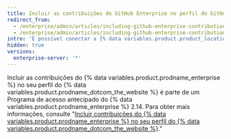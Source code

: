 ```yaml
---
title: Incluir as contribuições do GitHub Enterprise no perfil do GitHub.com
redirect_from:
  - /enterprise/admin/articles/including-github-enterprise-contributions-in-your-github-com-profile
  - /enterprise/admin/articles/including-github-enterprise-contributions-in-your-githubcom-profile
intro: 'É possível conectar a {% data variables.product.product_location_enterprise %} ao {% data variables.product.prodname_dotcom_the_website %} e permitir que os usuários finais enviem contribuições da {% data variables.product.product_location_enterprise %} para seus perfis do {% data variables.product.prodname_dotcom_the_website %} como parte de um Programa de acesso antecipado.'
hidden: true
versions:
  enterprise-server: '*'
---
```


Incluir as contribuições do {% data variables.product.prodname_enterprise %} no seu perfil do {% data variables.product.prodname_dotcom_the_website %} é parte de um Programa de acesso antecipado do {% data variables.product.prodname_enterprise %} 2.14. Para obter mais informações, consulte "[Incluir contribuições do {% data variables.product.prodname_enterprise %} no seu perfil do {% data variables.product.prodname_dotcom_the_website %}](/enterprise/2.14/admin/hidden/including-github-enterprise-contributions-in-your-github-com-profile/)."
